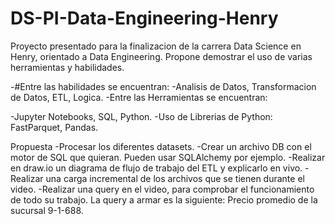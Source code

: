 # DS-PI-Data-Engineering-Henry
Proyecto presentado para la finalizacion de la carrera Data Science en Henry, orientado a Data Engineering. Propone demostrar el uso de varias herramientas y habilidades.

-#Entre las habilidades se encuentran:
-Analisis de Datos, Transformacion de Datos, ETL, Logica.
-Entre las Herramientas se encuentran:

-Jupyter Notebooks, SQL, Python.
-Uso de Librerias de Python: FastParquet, Pandas.

Propuesta
-Procesar los diferentes datasets.
-Crear un archivo DB con el motor de SQL que quieran. Pueden usar SQLAlchemy por ejemplo.
-Realizar en draw.io un diagrama de flujo de trabajo del ETL y explicarlo en vivo.
-Realizar una carga incremental de los archivos que se tienen durante el video.
-Realizar una query en el video, para comprobar el funcionamiento de todo su trabajo. La query a armar es la siguiente: Precio promedio de la sucursal 9-1-688.
